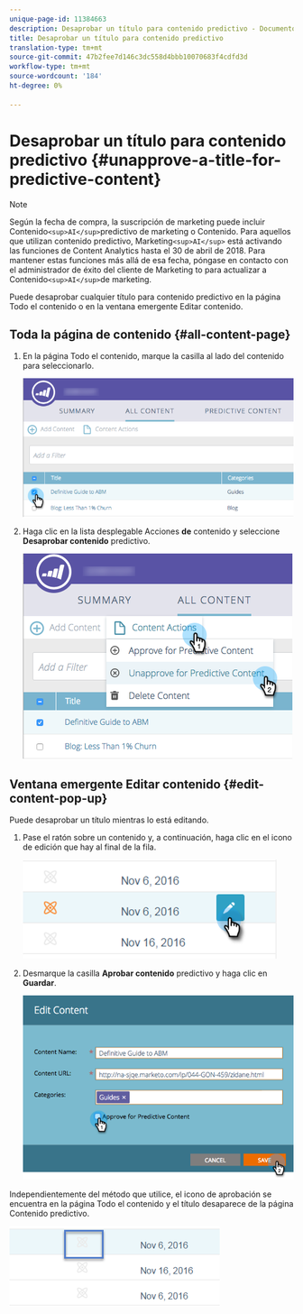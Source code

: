 ```yaml
---
unique-page-id: 11384663
description: Desaprobar un título para contenido predictivo - Documentos de marketing - Documentación del producto
title: Desaprobar un título para contenido predictivo
translation-type: tm+mt
source-git-commit: 47b2fee7d146c3dc558d4bbb10070683f4cdfd3d
workflow-type: tm+mt
source-wordcount: '184'
ht-degree: 0%

---
```



# Desaprobar un título para contenido predictivo {#unapprove-a-title-for-predictive-content}

>[!NOTE]
>
>Según la fecha de compra, la suscripción de marketing puede incluir Contenido`<sup>AI</sup>`predictivo de marketing o Contenido. Para aquellos que utilizan contenido predictivo, Marketing`<sup>AI</sup>` está activando las funciones de Content Analytics hasta el 30 de abril de 2018. Para mantener estas funciones más allá de esa fecha, póngase en contacto con el administrador de éxito del cliente de Marketing to para actualizar a Contenido`<sup>AI</sup>`de marketing.

Puede desaprobar cualquier título para contenido predictivo en la página Todo el contenido o en la ventana emergente Editar contenido.

## Toda la página de contenido {#all-content-page}

1. En la página Todo el contenido, marque la casilla al lado del contenido para seleccionarlo.

   ![](assets/image2017-10-3-9-3a18-3a38.png)

1. Haga clic en la lista desplegable Acciones **de** contenido y seleccione **Desaprobar contenido** predictivo.

   ![](assets/image2017-10-3-9-3a19-3a20.png)

## Ventana emergente Editar contenido {#edit-content-pop-up}

Puede desaprobar un título mientras lo está editando.

1. Pase el ratón sobre un contenido y, a continuación, haga clic en el icono de edición que hay al final de la fila.

   ![](assets/click-icon-hand.png)

1. Desmarque la casilla **Aprobar contenido** predictivo y haga clic en **Guardar**.

   ![](assets/image2017-10-3-9-3a20-3a17.png)

Independientemente del método que utilice, el icono de aprobación se encuentra en la página Todo el contenido y el título desaparece de la página Contenido predictivo.

![](assets/unapprove-content-no-icon.png)

